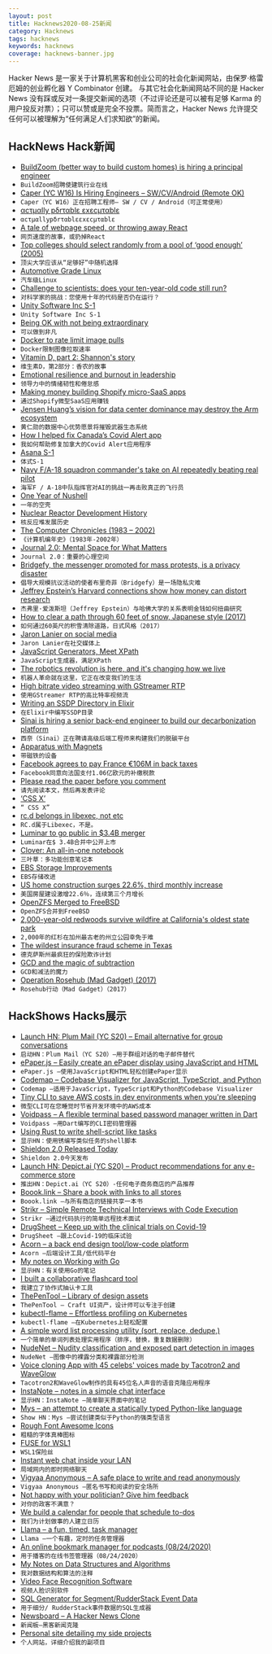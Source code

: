```yaml
---
layout: post
title: Hacknews2020-08-25新闻
category: Hacknews
tags: hacknews
keywords: hacknews
coverage: hacknews-banner.jpg
---
```


Hacker News 是一家关于计算机黑客和创业公司的社会化新闻网站，由保罗·格雷厄姆的创业孵化器 Y Combinator 创建。
与其它社会化新闻网站不同的是 Hacker News 没有踩或反对一条提交新闻的选项（不过评论还是可以被有足够 Karma 的用户投反对票）；只可以赞或是完全不投票。简而言之，Hacker News 允许提交任何可以被理解为“任何满足人们求知欲”的新闻。

## HackNews Hack新闻


- [BuildZoom (better way to build custom homes) is hiring a principal engineer](https://jobs.lever.co/buildzoom)
- `BuildZoom招聘使建筑行业在线`
- [Caper (YC W16) Is Hiring Engineers – SW/CV/Android (Remote OK)](https://recruiterflow.com/caper/jobs#menu)
- `Caper（YC W16）正在招聘工程师– SW / CV / Android（可正常使用）`
- [αcτµαlly pδrταblε εxεcµταblε](https://justine.storage.googleapis.com/ape.html)
- `αcτµαllypδrταblεεxεcµταblε`
- [A tale of webpage speed, or throwing away React](https://solovyov.net/blog/2020/a-tale-of-webpage-speed-or-throwing-away-react/)
- `网页速度的故事，或扔掉React`
- [Top colleges should select randomly from a pool of ‘good enough’ (2005)](https://www.chronicle.com/article/top-colleges-should-select-randomly-from-a-pool-of-good-enough/)
- `顶尖大学应该从“足够好”中随机选择`
- [Automotive Grade Linux](https://www.automotivelinux.org/)
- `汽车级Linux`
- [Challenge to scientists: does your ten-year-old code still run?](https://www.nature.com/articles/d41586-020-02462-7)
- `对科学家的挑战：您使用十年的代码是否仍在运行？`
- [Unity Software Inc S-1](https://www.sec.gov/Archives/edgar/data/1810806/000119312520227862/d908875ds1.htm)
- `Unity Software Inc S-1`
- [Being OK with not being extraordinary](https://www.tiffanymatthe.com/not-extraordinary)
- `可以做到非凡`
- [Docker to rate limit image pulls](https://www.docker.com/blog/scaling-docker-to-serve-millions-more-developers-network-egress/)
- `Docker限制图像拉取速率`
- [Vitamin D, part 2: Shannon's story](https://www.devaboone.com/post/vitamin-d-part-2-shannon-s-story?postId=5f39453f8d01fe00170023fe)
- `维生素D，第2部分：香农的故事`
- [Emotional resilience and burnout in leadership](https://docs.google.com/document/d/18FfZ86PGA_uSFf425EzKXAmiFQLFBPqjqPN7iu1TZRw/edit?usp=sharing)
- `领导力中的情绪韧性和倦怠感`
- [Making money building Shopify micro-SaaS apps](https://www.preetamnath.com/blog/building-your-first-micro-saas-app-on-shopify)
- `通过Shopify微型SaaS应用赚钱`
- [Jensen Huang’s vision for data center dominance may destroy the Arm ecosystem](https://semianalysis.com/jensen-huangs-vision-for-data-center-dominance-will-destroy-the-arm-ecosystem/)
- `黄仁勋的数据中心优势愿景将摧毁武器生态系统`
- [How I helped fix Canadaʼs Covid Alert app](https://seancoates.com/blogs/how-i-helped-fix-canadas-covid-alert-app)
- `我如何帮助修复加拿大的Covid Alert应用程序`
- [Asana S-1](https://www.sec.gov/Archives/edgar/data/1477720/000119312520228462/d855753ds1.htm)
- `体式S-1`
- [Navy F/A-18 squadron commander's take on AI repeatedly beating real pilot](https://www.thedrive.com/the-war-zone/35947/navy-f-a-18-squadron-commanders-take-on-ai-repeatedly-beating-real-pilot-in-dogfight)
- `海军F / A-18中队指挥官对AI的挑战一再击败真正的飞行员`
- [One Year of Nushell](https://www.nushell.sh/blog/2020/08/23/year_of_nushell.html)
- `一年的空壳`
- [Nuclear Reactor Development History](https://whatisnuclear.com/reactor_history.html)
- `核反应堆发展历史`
- [The Computer Chronicles (1983 – 2002)](https://archive.org/details/Computer_Chronicles)
- `《计算机编年史》（1983年-2002年）`
- [Journal 2.0: Mental Space for What Matters](https://blog.usejournal.com/introducing-journal-2-0-1667b4d295a)
- `Journal 2.0：重要的心理空间`
- [Bridgefy, the messenger promoted for mass protests, is a privacy disaster](https://arstechnica.com/features/2020/08/bridgefy-the-app-promoted-for-mass-protests-is-a-privacy-disaster/)
- `倡导大规模抗议活动的使者布里奇菲（Bridgefy）是一场隐私灾难`
- [Jeffrey Epstein’s Harvard connections show how money can distort research](https://www.scientificamerican.com/article/jeffrey-epsteins-harvard-connections-show-how-money-can-distort-research/)
- `杰弗里·爱泼斯坦（Jeffrey Epstein）与哈佛大学的关系表明金钱如何扭曲研究`
- [How to clear a path through 60 feet of snow, Japanese style (2017)](https://www.atlasobscura.com/articles/snow-canyon-japan)
- `如何通过60英尺的积雪清除道路，日式风格（2017）`
- [Jaron Lanier on social media](https://www.gq.com/story/jaron-lanier-tech-oracle-profile)
- `Jaron Lanier在社交媒体上`
- [JavaScript Generators, Meet XPath](https://jack.wrenn.fyi/blog/xpath-for-2020/)
- `JavaScript生成器，满足XPath`
- [The robotics revolution is here, and it's changing how we live](https://www.nationalgeographic.com/magazine/2020/09/the-robot-revolution-has-arrived-feature/)
- `机器人革命就在这里，它正在改变我们的生活`
- [High bitrate video streaming with GStreamer RTP](https://www.collabora.com/news-and-blog/blog/2020/08/20/paving-the-way-high-bitrate-video-streaming-gstreamer-rtp-elements/)
- `使用GStreamer RTP的高比特率视频流`
- [Writing an SSDP Directory in Elixir](https://quinnwilton.com/blog/writing-an-ssdp-directory-in-elixir)
- `在Elixir中编写SSDP目录`
- [Sinai is hiring a senior back-end engineer to build our decarbonization platform](https://angel.co/company/sinai-technologies/jobs/925213-senior-backend-software-engineer)
- `西奈（Sinai）正在聘请高级后端工程师来构建我们的脱碳平台`
- [Apparatus with Magnets](https://www.notion.so/Apparatus-with-Magnets-Intro-2e32af5b59b64a45b3b203408374a56e)
- `带磁铁的设备`
- [Facebook agrees to pay France €106M in back taxes](https://www.bbc.co.uk/news/business-53894959)
- `Facebook同意向法国支付1.06亿欧元的补缴税款`
- [Please read the paper before you comment](https://buttondown.email/hillelwayne/archive/please-read-the-paper-before-you-comment/)
- `请先阅读本文，然后再发表评论`
- [‘CSS X’](https://www.w3.org/blog/2020/03/css-x/)
- `“ CSS X”`
- [rc.d belongs in libexec, not etc](https://jmmv.dev/2020/08/rcd-libexec-etc.html)
- `RC.d属于Libexec，不是。`
- [Luminar to go public in $3.4B merger](https://www.bloomberg.com/news/articles/2020-08-24/thiel-backed-luminar-nears-3-4-billion-deal-to-go-public)
- `Luminar在$ 3.4B合并中公开上市`
- [Clover: An all-in-one notebook](https://cloverapp.co/)
- `三叶草：多功能创意笔记本`
- [EBS Storage Improvements](https://aws.amazon.com/blogs/aws/new-ebs-volume-type-io2-more-iops-gib-higher-durability/)
- `EBS存储改进`
- [US home construction surges 22.6%, third monthly increase](https://abcnews.go.com/Business/wireStory/us-home-construction-surges-226-straight-increase-72440918)
- `美国房屋建设激增22.6％，连续第三个月增长`
- [OpenZFS Merged to FreeBSD](https://svnweb.freebsd.org/base?view=revision&revision=364746)
- `OpenZFS合并到FreeBSD`
- [2,000-year-old redwoods survive wildfire at California's oldest state park](https://www.nbcnews.com/news/us-news/2-000-year-old-redwoods-survive-wildfire-california-s-oldest-n1237949)
- `2,000年的红杉在加州最古老的州立公园幸免于难`
- [The wildest insurance fraud scheme in Texas](https://www.texasmonthly.com/articles/it-was-never-enough/)
- `德克萨斯州最疯狂的保险欺诈计划`
- [GCD and the magic of subtraction](https://plumsempy.com/2020/08/24/gcd-and-the-magic-of-subtraction/)
- `GCD和减法的魔力`
- [Operation Rosehub (Mad Gadget) (2017)](https://opensource.googleblog.com/2017/03/operation-rosehub.html)
- `Rosehub行动（Mad Gadget）（2017）`


## HackShows Hacks展示

- [Launch HN: Plum Mail (YC S20) – Email alternative for group conversations](item?id=24237818)
- `启动HN：Plum Mail（YC S20）–用于群组对话的电子邮件替代`
- [ ePaper.js – Easily create an ePaper display using JavaScript and HTML](https://github.com/samsonmking/epaper.js)
- `ePaper.js –使用JavaScript和HTML轻松创建ePaper显示`
- [ Codemap – Codebase Visualizer for JavaScript, TypeScript, and Python](https://codemap.app)
- `Codemap –适用于JavaScript，TypeScript和Python的Codebase Visualizer`
- [ Tiny CLI to save AWS costs in dev environments when you're sleeping](https://www.npmjs.com/package/aws-cost-saver)
- `微型CLI可在您睡觉时节省开发环境中的AWS成本`
- [ Voidpass – A flexible terminal based password manager written in Dart](https://github.com/f-prime/voidpass)
- `Voidpass –用Dart编写的CLI密码管理器`
- [ Using Rust to write shell-script like tasks](https://github.com/rust-shell-script/rust_cmd_lib)
- `显示HN：使用锈编写类似任务的shell脚本`
- [ Shieldon 2.0 Released Today](https://github.com/terrylinooo/shieldon/tree/2.x)
- `Shieldon 2.0今天发布`
- [Launch HN: Depict.ai (YC S20) – Product recommendations for any e-commerce store](item?id=24252408)
- `推出HN：Depict.ai（YC S20）-任何电子商务商店的产品推荐`
- [ Boook.link – Share a book with links to all stores](https://boook.link)
- `Boook.link –与所有商店的链接共享一本书`
- [ Strikr – Simple Remote Technical Interviews with Code Execution](https://strikr.co)
- `Strikr –通过代码执行的简单远程技术面试`
- [ DrugSheet – Keep up with the clinical trials on Covid-19](https://drugsheet.com/)
- `DrugSheet –跟上Covid-19的临床试验`
- [ Acorn – a back end design tool/low-code platform](https://wiki.squirreltechnologies.nz/Acorn:Jobhunt)
- `Acorn –后端设计工具/低代码平台`
- [ My notes on Working with Go](https://github.com/betty200744/ultimate-go)
- `显示HN：有关使用Go的笔记`
- [ I built a collaborative flashcard tool](https://memordo.com/launch/hn)
- `我建立了协作式抽认卡工具`
- [ ThePenTool – Library of design assets](https://thepentool.co)
- `ThePenTool – Craft UI资产，设计师可以专注于创建`
- [ kubectl-flame – Effortless profiling on Kubernetes](https://github.com/VerizonMedia/kubectl-flame)
- `kubectl-flame –在Kubernetes上轻松配置`
- [ A simple word list processing utility (sort, replace, dedupe,)](https://aclarembeau.github.io/text-utilities/)
- `一个简单的单词列表处理实用程序（排序，替换，重复数据删除）`
- [ NudeNet – Nudity classification and exposed part detection in images](https://github.com/notAI-tech/NudeNet/)
- `NudeNet –图像中的裸露分类和裸露部分检测`
- [ Voice cloning App with 45 celebs' voices made by Tacotron2 and WaveGlow](https://parodist.ai)
- `Tacotron2和WaveGlow制作的具有45位名人声音的语音克隆应用程序`
- [ InstaNote – notes in a simple chat interface](https://www.instanote.io/)
- `显示HN：InstaNote –简单聊天界面中的笔记`
- [ Mys – an attempt to create a statically typed Python-like language](https://github.com/eerimoq/mys)
- `Show HN：Mys –尝试创建类似于Python的强类型语言`
- [ Rough Font Awesome Icons](https://djamshed.github.io/rough-awesome-font/dist/)
- `粗糙的字体真棒图标`
- [ FUSE for WSL1](https://github.com/billziss-gh/winfuse/releases)
- `WSL1保险丝`
- [ Instant web chat inside your LAN](https://localchat.bigsun.xyz/)
- `局域网内的即时网络聊天`
- [ Vigyaa Anonymous – A safe place to write and read anonymously](http://Vigyaa.io)
- `Vigyaa Anonymous –匿名书写和阅读的安全场所`
- [ Not happy with your politician? Give him feedback](https://www.politicianreport.org/ratings/donald-trump)
- `对你的政客不满意？`
- [ We build a calendar for people that schedule to-dos](https://amie.so)
- `我们为计划做事的人建立日历`
- [ Llama – a fun, timed, task manager](https://llamalife.co/)
- `Llama –一个有趣，定时的任务管理器`
- [ An online bookmark manager for podcasts (08/24/2020)](item?id=24263425)
- `用于播客的在线书签管理器（08/24/2020）`
- [ My Notes on Data Structures and Algorithms](https://github.com/jeffzh4ng/algorithms-and-data-structures)
- `我对数据结构和算法的注释`
- [ Video Face Recognition Software](http://roundbit.tech/vfr)
- `视频人脸识别软件`
- [ SQL Generator for Segment/RudderStack Event Data](https://github.com/rudderlabs/query-generator)
- `用于细分/ RudderStack事件数据的SQL生成器`
- [ Newsboard – A Hacker News Clone](http://newsboard.robdelacruz.com/)
- `新闻板–黑客新闻克隆`
- [ Personal site detailing my side projects](http://andonimendoza.com)
- `个人网站，详细介绍我的副项目`

